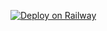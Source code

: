 [![Deploy on Railway](https://railway.app/button.svg)](https://railway.app/new/template?template=https://github.com/Afzal0006/<repo-name>)
